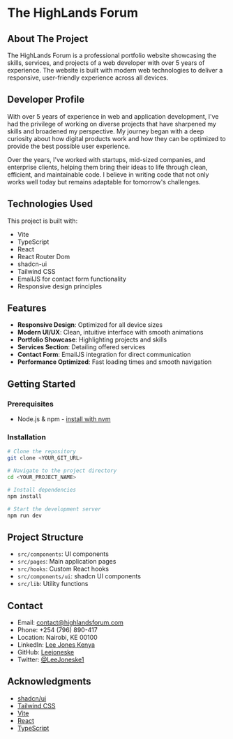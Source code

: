 
# The HighLands Forum

## About The Project

The HighLands Forum is a professional portfolio website showcasing the skills, services, and projects of a web developer with over 5 years of experience. The website is built with modern web technologies to deliver a responsive, user-friendly experience across all devices.

## Developer Profile

With over 5 years of experience in web and application development, I've had the privilege of working on diverse projects that have sharpened my skills and broadened my perspective. My journey began with a deep curiosity about how digital products work and how they can be optimized to provide the best possible user experience.

Over the years, I've worked with startups, mid-sized companies, and enterprise clients, helping them bring their ideas to life through clean, efficient, and maintainable code. I believe in writing code that not only works well today but remains adaptable for tomorrow's challenges.

## Technologies Used

This project is built with:

- Vite
- TypeScript
- React
- React Router Dom
- shadcn-ui
- Tailwind CSS
- EmailJS for contact form functionality
- Responsive design principles

## Features

- **Responsive Design**: Optimized for all device sizes
- **Modern UI/UX**: Clean, intuitive interface with smooth animations
- **Portfolio Showcase**: Highlighting projects and skills
- **Services Section**: Detailing offered services
- **Contact Form**: EmailJS integration for direct communication
- **Performance Optimized**: Fast loading times and smooth navigation

## Getting Started

### Prerequisites

- Node.js & npm - [install with nvm](https://github.com/nvm-sh/nvm#installing-and-updating)

### Installation

```sh
# Clone the repository
git clone <YOUR_GIT_URL>

# Navigate to the project directory
cd <YOUR_PROJECT_NAME>

# Install dependencies
npm install

# Start the development server
npm run dev
```

## Project Structure

- `src/components`: UI components 
- `src/pages`: Main application pages
- `src/hooks`: Custom React hooks
- `src/components/ui`: shadcn UI components
- `src/lib`: Utility functions

## Contact

- Email: contact@highlandsforum.com
- Phone: +254 (796) 890-417
- Location: Nairobi, KE 00100
- LinkedIn: [Lee Jones Kenya](https://www.linkedin.com/in/lee-jones-kenya-630a00347)
- GitHub: [Leejoneske](https://github.com/Leejoneske)
- Twitter: [@LeeJoneske1](https://x.com/LeeJoneske1)

## Acknowledgments

- [shadcn/ui](https://ui.shadcn.com/)
- [Tailwind CSS](https://tailwindcss.com/)
- [Vite](https://vitejs.dev/)
- [React](https://react.dev/)
- [TypeScript](https://www.typescriptlang.org/)
